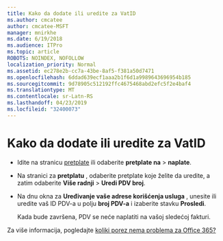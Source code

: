 ```yaml
---
title: Kako da dodate ili uredite za VatID
ms.author: cmcatee
author: cmcatee-MSFT
manager: mnirkhe
ms.date: 6/19/2018
ms.audience: ITPro
ms.topic: article
ROBOTS: NOINDEX, NOFOLLOW
localization_priority: Normal
ms.assetid: ec278e2b-cc7a-43be-8af5-f381a50d7471
ms.openlocfilehash: 6ddad639ecf1aaa2b1f6d1a9989643696954b185
ms.sourcegitcommit: 9d78905c512192ffc4675468abd2efc5f2e4baf4
ms.translationtype: MT
ms.contentlocale: sr-Latn-RS
ms.lasthandoff: 04/23/2019
ms.locfileid: "32400073"
---
```

# <a name="how-to-add-or-edit-a-vatid"></a>Kako da dodate ili uredite za VatID

- Idite na stranicu [pretplate](https://go.microsoft.com/fwlink/p/?linkid=842054) ili odaberite **pretplate na** \> **naplate**.
    
- Na stranici za **pretplatu** , odaberite pretplate koje želite da uredite, a zatim odaberite **Više radnji** \> **Uredi PDV broj**.
    
- Na dnu okna za **Uređivanje vaše adrese korišćenja usluga** , unesite ili uredite vaš ID PDV-a u polju **broj PDV-a** i izaberite stavku **Prosledi**.
    
    Kada bude završena, PDV se neće naplatiti na vašoj sledećoj fakturi.
    
Za više informacija, pogledajte [koliki porez nema problema za Office 365?](https://support.office.com/article/7e77382b-b966-4ad5-a515-9e629a777a22.aspx)
  

